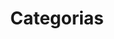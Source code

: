 ---
layout: categories
title: Categorias
description: Lista de Categorias
permalink: /categories
---
